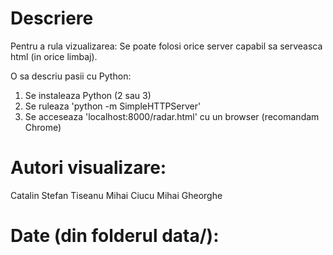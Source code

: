 Descriere
=========



Pentru a rula vizualizarea: Se poate folosi orice server capabil sa serveasca html (in orice limbaj).

O sa descriu pasii cu Python:
1) Se instaleaza Python (2 sau 3) 
2) Se ruleaza 'python -m SimpleHTTPServer'
3) Se acceseaza 'localhost:8000/radar.html' cu un browser (recomandam Chrome)

Autori visualizare:
===================
Catalin Stefan Tiseanu
Mihai Ciucu
Mihai Gheorghe

Date (din folderul data/):
==========================================================
